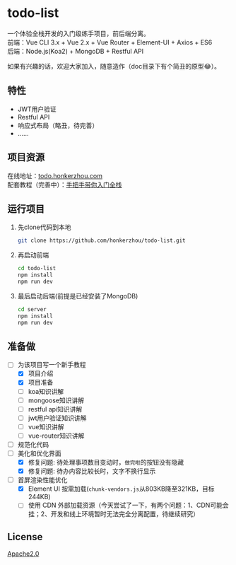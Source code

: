 # todo-list
一个体验全栈开发的入门级练手项目，前后端分离。  
前端：Vue CLI 3.x + Vue 2.x + Vue Router + Element-UI + Axios + ES6  
后端：Node.js(Koa2) + MongoDB + Restful API  


如果有兴趣的话，欢迎大家加入，随意造作（doc目录下有个简丑的原型:joy:）。
## 特性
- JWT用户验证
- Restful API
- 响应式布局（略丑，待完善）
- ......
## 项目资源
在线地址：[todo.honkerzhou.com](http://todo.honkerzhou.com)  
配套教程（完善中）：[手把手带你入门全栈](https://honkerzhou.com/tutorial/todo-list/)
## 运行项目
1. 先clone代码到本地
    ```sh
    git clone https://github.com/honkerzhou/todo-list.git
    ```
2. 再启动前端
    ```sh
    cd todo-list
    npm install
    npm run dev
    ```
3. 最后启动后端(前提是已经安装了MongoDB)
    ```sh
    cd server
    npm install
    npm run dev
    ```
## 准备做
- [ ] 为该项目写一个新手教程
  - [x] 项目介绍
  - [x] 项目准备
  - [ ] koa知识讲解
  - [ ] mongoose知识讲解
  - [ ] restful api知识讲解
  - [ ] jwt用户验证知识讲解
  - [ ] vue知识讲解
  - [ ] vue-router知识讲解
- [ ] 规范化代码
- [ ] 美化和优化界面
  - [x] 修复问题: 待处理事项数目变动时，`做完啦`的按钮没有隐藏
  - [x] 修复问题: 待办内容比较长时，文字不换行显示
- [ ] 首屏渲染性能优化
  - [x] Element UI 按需加载(`chunk-vendors.js`从803KB降至321KB，目标244KB)
  - [ ] 使用 CDN 外部加载资源（今天尝试了一下，有两个问题：1、CDN可能会挂；2、开发和线上环境暂时无法完全分离配置，待继续研究）
## License
[Apache2.0](./LICENSE)

